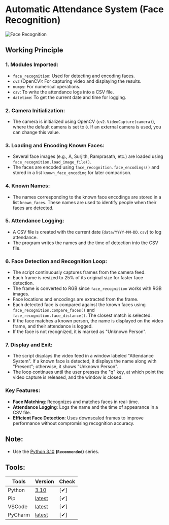 # Automatic Attendance System (Face Recognition)

<img src="https://external-content.duckduckgo.com/iu/?u=https%3A%2F%2Ftse3.mm.bing.net%2Fth%3Fid%3DOIP.w8cgJkXfLSuZKmIf4UvjnQHaEQ%26pid%3DApi&f=1&ipt=8f4b6d9545b0c482d8a9239910ccd7e902cf161cca416f3b6d202cfde55b5063&ipo=images" alt="Face Recognition" align="center" loading="lazy">


## Working Principle
### 1. **Modules Imported:**
   - `face_recognition`: Used for detecting and encoding faces.
   - `cv2` (OpenCV): For capturing video and displaying the results.
   - `numpy`: For numerical operations.
   - `csv`: To write the attendance logs into a CSV file.
   - `datetime`: To get the current date and time for logging.

### 2. **Camera Initialization:**
   - The camera is initialized using OpenCV (`cv2.VideoCapture(camera)`), where the default camera is set to `0`. If an external camera is used, you can change this value.

### 3. **Loading and Encoding Known Faces:**
   - Several face images (e.g., A, Surjith, Ramprasath, etc.) are loaded using `face_recognition.load_image_file()`.
   - The faces are encoded using `face_recognition.face_encodings()` and stored in a list `known_face_encoding` for later comparison.

### 4. **Known Names:**
   - The names corresponding to the known face encodings are stored in a list `known_faces`. These names are used to identify people when their faces are detected.

### 5. **Attendance Logging:**
   - A CSV file is created with the current date (`data/YYYY-MM-DD.csv`) to log attendance.
   - The program writes the names and the time of detection into the CSV file.

### 6. **Face Detection and Recognition Loop:**
   - The script continuously captures frames from the camera feed.
   - Each frame is resized to 25% of its original size for faster face detection.
   - The frame is converted to RGB since `face_recognition` works with RGB images.
   - Face locations and encodings are extracted from the frame.
   - Each detected face is compared against the known faces using `face_recognition.compare_faces()` and `face_recognition.face_distance()`. The closest match is selected.
   - If the face matches a known person, the name is displayed on the video frame, and their attendance is logged.
   - If the face is not recognized, it is marked as "Unknown Person".

### 7. **Display and Exit:**
   - The script displays the video feed in a window labeled "Attendance System". If a known face is detected, it displays the name along with "Present"; otherwise, it shows "Unknown Person".
   - The loop continues until the user presses the "q" key, at which point the video capture is released, and the window is closed.


### Key Features:
- **Face Matching**: Recognizes and matches faces in real-time.
- **Attendance Logging**: Logs the name and the time of appearance in a CSV file.
- **Efficient Face Detection**: Uses downscaled frames to improve performance without compromising recognition accuracy.


[pyn]: https://www.python.org/downloads/release/python-31011/
[pip]: https://pypi.org/project/pip/
[vsc]: https://code.visualstudio.com/download/
[pyc]: https://www.jetbrains.com/pycharm/download/

## Note:
- Use the [Python 3.10][pyn] **(`Recommended`)** series.


## Tools:

|  Tools  | Version | Check |
|---------|---------|-------|
| Python  | [3.10][pyn] |  [✔]  |
| Pip     | [latest][pip]  |  [✔]  |
| VSCode  | [latest][vsc]  |  [✔]  |
| PyCharm | [latest][pyc]  |  [✔]  |
